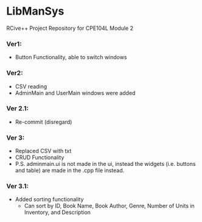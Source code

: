 # LibManSys
RCive++ Project Repository for CPE104L Module 2

### Ver1: ###
 * Button Functionality, able to switch windows

### Ver2: ###
 * CSV reading
 * AdminMain and UserMain windows were added

### Ver 2.1: ###
 * Re-commit (disregard)

### Ver 3: ###
 * Replaced CSV with txt
 * CRUD Functionality
 * P.S. adminmain.ui is not made in the ui, instead the widgets (i.e. buttons and table) are made in the .cpp file instead.

### Ver 3.1: ###
 * Added sorting functionality
   * Can sort by ID, Book Name, Book Author, Genre, Number of Units in Inventory, and Description
